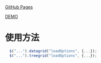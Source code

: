 [GitHub Pages](https://ty-bt.github.io/datagrid.loadOptions/)

[DEMO](https://ty-bt.github.io/datagrid.loadOptions/demo/demo.html)

# 使用方法
```javascript 
  $("...").datagrid("loadOptions", {...});
  $("...").treegrid("loadOptions", {...});
```


